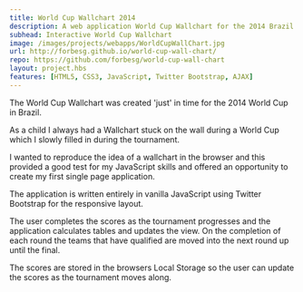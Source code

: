 ```yaml
---
title: World Cup Wallchart 2014
description: A web application World Cup Wallchart for the 2014 Brazil World Cup
subhead: Interactive World Cup Wallchart
image: /images/projects/webapps/WorldCupWallChart.jpg
url: http://forbesg.github.io/world-cup-wall-chart/
repo: https://github.com/forbesg/world-cup-wall-chart
layout: project.hbs
features: [HTML5, CSS3, JavaScript, Twitter Bootstrap, AJAX]
---
```


The World Cup Wallchart was created 'just' in time for the 2014 World Cup in Brazil.

As a child I always had a Wallchart stuck on the wall during a World Cup which I
slowly filled in during the tournament.

I wanted to reproduce the idea of a wallchart in the browser
and this provided a good test for my JavaScript skills and offered an opportunity
to create my first single page application.

The application is written entirely in vanilla JavaScript using Twitter Bootstrap
for the responsive layout.

The user completes the scores as the tournament progresses and the application
calculates tables and updates the view. On the completion of each round the teams
that have qualified are moved into the next round up until the final.

The scores are stored in the browsers Local Storage so the user can update the scores
as the tournament moves along.
